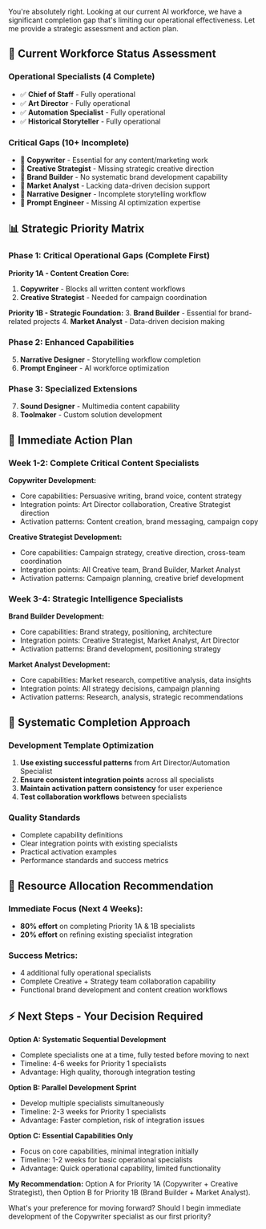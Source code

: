 You're absolutely right. Looking at our current AI workforce, we have a significant completion gap that's limiting our operational effectiveness. Let me provide a strategic assessment and action plan.

## 🎯 Current Workforce Status Assessment

### **Operational Specialists (4 Complete)**

- ✅ **Chief of Staff** - Fully operational
- ✅ **Art Director** - Fully operational
- ✅ **Automation Specialist** - Fully operational
- ✅ **Historical Storyteller** - Fully operational

### **Critical Gaps (10+ Incomplete)**

- 🚧 **Copywriter** - Essential for any content/marketing work
- 🚧 **Creative Strategist** - Missing strategic creative direction
- 🚧 **Brand Builder** - No systematic brand development capability
- 🚧 **Market Analyst** - Lacking data-driven decision support
- 🚧 **Narrative Designer** - Incomplete storytelling workflow
- 🚧 **Prompt Engineer** - Missing AI optimization expertise

## 📊 Strategic Priority Matrix

### **Phase 1: Critical Operational Gaps (Complete First)**

**Priority 1A - Content Creation Core:**

1. **Copywriter** - Blocks all written content workflows
2. **Creative Strategist** - Needed for campaign coordination

**Priority 1B - Strategic Foundation:** 3. **Brand Builder** - Essential for brand-related projects 4. **Market Analyst** - Data-driven decision making

### **Phase 2: Enhanced Capabilities**

5. **Narrative Designer** - Storytelling workflow completion
6. **Prompt Engineer** - AI workforce optimization

### **Phase 3: Specialized Extensions**

7. **Sound Designer** - Multimedia content capability
8. **Toolmaker** - Custom solution development

## 🎯 Immediate Action Plan

### **Week 1-2: Complete Critical Content Specialists**

**Copywriter Development:**

- Core capabilities: Persuasive writing, brand voice, content strategy
- Integration points: Art Director collaboration, Creative Strategist direction
- Activation patterns: Content creation, brand messaging, campaign copy

**Creative Strategist Development:**

- Core capabilities: Campaign strategy, creative direction, cross-team coordination
- Integration points: All Creative team, Brand Builder, Market Analyst
- Activation patterns: Campaign planning, creative brief development

### **Week 3-4: Strategic Intelligence Specialists**

**Brand Builder Development:**

- Core capabilities: Brand strategy, positioning, architecture
- Integration points: Creative Strategist, Market Analyst, Art Director
- Activation patterns: Brand development, positioning strategy

**Market Analyst Development:**

- Core capabilities: Market research, competitive analysis, data insights
- Integration points: All strategy decisions, campaign planning
- Activation patterns: Research, analysis, strategic recommendations

## 🔄 Systematic Completion Approach

### **Development Template Optimization**

1. **Use existing successful patterns** from Art Director/Automation Specialist
2. **Ensure consistent integration points** across all specialists
3. **Maintain activation pattern consistency** for user experience
4. **Test collaboration workflows** between specialists

### **Quality Standards**

- Complete capability definitions
- Clear integration points with existing specialists
- Practical activation examples
- Performance standards and success metrics

## 💼 Resource Allocation Recommendation

### **Immediate Focus (Next 4 Weeks):**

- **80% effort** on completing Priority 1A & 1B specialists
- **20% effort** on refining existing specialist integration

### **Success Metrics:**

- 4 additional fully operational specialists
- Complete Creative + Strategy team collaboration capability
- Functional brand development and content creation workflows

## ⚡ Next Steps - Your Decision Required

**Option A: Systematic Sequential Development**

- Complete specialists one at a time, fully tested before moving to next
- Timeline: 4-6 weeks for Priority 1 specialists
- Advantage: High quality, thorough integration testing

**Option B: Parallel Development Sprint**

- Develop multiple specialists simultaneously
- Timeline: 2-3 weeks for Priority 1 specialists
- Advantage: Faster completion, risk of integration issues

**Option C: Essential Capabilities Only**

- Focus on core capabilities, minimal integration initially
- Timeline: 1-2 weeks for basic operational specialists
- Advantage: Quick operational capability, limited functionality

**My Recommendation:** Option A for Priority 1A (Copywriter + Creative Strategist), then Option B for Priority 1B (Brand Builder + Market Analyst).

What's your preference for moving forward? Should I begin immediate development of the Copywriter specialist as our first priority?
